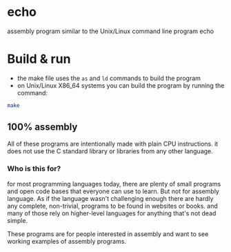# echo
assembly program similar to the Unix/Linux command line program echo

# Build & run 
- the make file uses the ``as`` and ``ld`` commands to build the program
- on Unix/Linux X86_64 systems you can build the program by running the command:
```sh
make
```

## 100% assembly 
All of these programs are intentionally made with plain CPU instructions.
it does not use the C standard library or libraries from any other language.

### Who is this for?
for most programming languages today, there are plenty of small programs and open code bases that everyone can use to learn. But not for assembly language. As if the language wasn't challenging enough there are hardly any complete, non-trivial, programs to be found in websites or books. and many of those rely on higher-level languages for anything that's not dead simple.

These programs are for people interested in assembly and want to see working examples of assembly programs.

